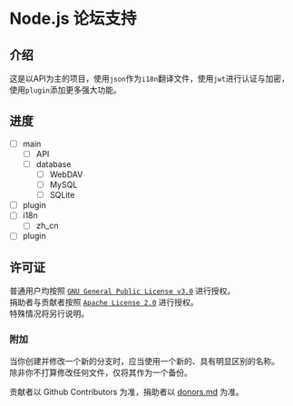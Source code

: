 # Node.js 论坛支持

## 介绍
这是以API为主的项目，使用`json`作为`i18n`翻译文件，使用`jwt`进行认证与加密，使用`plugin`添加更多强大功能。

## 进度

- [ ] main
    - [ ] API
    - [ ] database
        - [ ] WebDAV
        - [ ] MySQL
        - [ ] SQLite
- [ ] plugin
- [ ] i18n
    - [ ] zh_cn
- [ ] plugin

## 许可证
普通用户均按照 [`GNU General Public License v3.0`](./LICENSE) 进行授权。  
捐助者与贡献者按照 [`Apache License 2.0`](./LICENSE.txt) 进行授权。  
特殊情况将另行说明。

### 附加
当你创建并修改一个新的分支时，应当使用一个新的、具有明显区别的名称。  
除非你不打算修改任何文件，仅将其作为一个备份。

贡献者以 Github Contributors 为准，捐助者以 [donors.md](./donors.md) 为准。  
